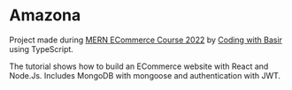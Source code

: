 # Amazona

Project made during [MERN ECommerce Course 2022](https://youtu.be/CDtPMR5y0QU) by [Coding with Basir](https://www.youtube.com/c/CodingwithBasir) using TypeScript.

The tutorial shows how to build an ECommerce website with React and Node.Js. Includes MongoDB with mongoose and authentication with JWT.
